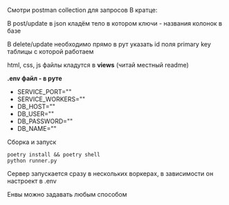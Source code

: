 Смотри postman collection для запросов
В кратце: 

В post/update в json кладём тело в котором ключи - названия колонок в базе

В delete/update необходимо прямо в рут указать id поля primary key таблицы с которой работаем

html, css, js файлы кладутся в **views** (читай местный readme)

**.env файл - в руте** 

* SERVICE_PORT=""
* SERVICE_WORKERS=""
* DB_HOST=""
* DB_USER=""
* DB_PASSWORD=""
* DB_NAME=""

Сборка и запуск

```
poetry install && poetry shell
python runner.py
```

Сервер запускается сразу в нескольких воркерах, в зависимости он настроект в .env

Енвы можно задавать любым способом


